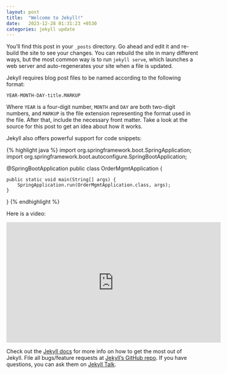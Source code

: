 ```yaml
---
layout: post
title:  "Welcome to Jekyll!"
date:   2023-12-28 01:31:23 +0530
categories: jekyll update
---
```

You’ll find this post in your `_posts` directory. Go ahead and edit it and re-build the site to see your changes. You can rebuild the site in many different ways, but the most common way is to run `jekyll serve`, which launches a web server and auto-regenerates your site when a file is updated.

Jekyll requires blog post files to be named according to the following format:

`YEAR-MONTH-DAY-title.MARKUP`

Where `YEAR` is a four-digit number, `MONTH` and `DAY` are both two-digit numbers, and `MARKUP` is the file extension representing the format used in the file. After that, include the necessary front matter. Take a look at the source for this post to get an idea about how it works.

Jekyll also offers powerful support for code snippets:

{% highlight java %}
import org.springframework.boot.SpringApplication;
import org.springframework.boot.autoconfigure.SpringBootApplication;

@SpringBootApplication
public class OrderMgmtApplication {

	public static void main(String[] args) {
		SpringApplication.run(OrderMgmtApplication.class, args);
	}

}
{% endhighlight %}

Here is a video:
<iframe width="560" height="315" src="http://www.youtube.com/embed/mDZjYmVjfzA?autoplay=1" frameborder="0" allowfullscreen></iframe>


Check out the [Jekyll docs][jekyll-docs] for more info on how to get the most out of Jekyll. File all bugs/feature requests at [Jekyll’s GitHub repo][jekyll-gh]. If you have questions, you can ask them on [Jekyll Talk][jekyll-talk].

[jekyll-docs]: https://jekyllrb.com/docs/home
[jekyll-gh]:   https://github.com/jekyll/jekyll
[jekyll-talk]: https://talk.jekyllrb.com/
